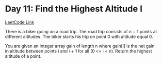 
# Day 11: Find the Highest Altitude I

[LeetCode Link](https://leetcode.com/problems/find-the-highest-altitude/description/?envType=study-plan-v2&envId=leetcode-75)

There is a biker going on a road trip. The road trip consists of n + 1 points at different altitudes. The biker starts his trip on point 0 with altitude equal 0.

You are given an integer array gain of length n where gain[i] is the net gain in altitude between points i​​​​​​ and i + 1 for all (0 <= i < n). Return the highest altitude of a point.
